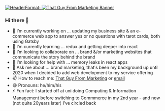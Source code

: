 [![Header](../assets/TGFM_GITHUB_BANNER-01.jpg?raw=true)Format: ![That Guy From Marketing Banner](https://www.thatguyfrommarketing.com)](https://www.thatguyfrommarketing.com)


### Hi there 👋

- 🔭 I’m currently working on ... updating my business site & an e-commerce web app to answer yes or no questions with tarot cards, both using Gatsby
- 🌱 I’m currently learning ... redux and getting deeper into react
- 👯 I’m looking to collaborate on ... brand &/or marketing websites that communicate the story behind the brand
- 🤔 I’m looking for help with ... memory leaks in react apps
- 💬 Ask me about ... brand marketing, that's been my background up until 2020 when I decided to add web development to my service offering
- 📫 How to reach me: [That Guy From Marketing](https://www.thatguyfrommarketing.com) or [email](webdev@thatguyfrommarketing.com)
- 😄 Pronouns: he/him/his
- ⚡ Fun fact: I started off at uni doing Computing & Information Management before switching to Commmerce in my 2nd year - and now (not quite 20years later) I've circled back

